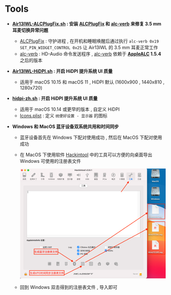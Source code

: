 # Tools

- **[Air13IWL-ALCPlugFix.sh](Air13IWL-ALCPlugFix.sh) : 安装 [ALCPlugFix](ALCPlugFix) 和 [alc-verb](alc-verb) 来修复 3.5 mm 耳麦切换异常问题**
  
  - [ALCPlugFix](ALCPlugFix) : 守护进程 , 在开机和睡眠唤醒后通过执行 `alc-verb 0x19 SET_PIN_WIDGET_CONTROL 0x25` 让 Air13IWL 的 3.5 mm 耳麦正常工作
  - [alc-verb](alc-verb) : HD-Audio 命令发送程序 ,  [alc-verb](alc-verb) 依赖于 **[AppleALC](https://github.com/acidanthera/AppleALC) 1.5.4** 之后的版本 
  
- **[Air13IWL-HiDPI.sh](Air13IWL-HiDPI.sh) : 开启 HiDPI 提升系统 UI 质量**
  
  - 适用于 macOS 10.15 和 macOS 11 , HiDPI 默认 (1600x900 , 1440x810 , 1280x720)
  
- **[hidpi-zh.sh](hidpi-zh.sh) : 开启 HiDPI 提升系统 UI 质量**
  
  - 适用于 macOS 10.14 或更早的版本 , 自定义 HiDPI
  - [Icons.plist](Icons.plist) : 定义 `统便好设置 - 显示器` 的图标
  
- **Windows 和 MacOS 蓝牙设备双系统共用和时间同步**

  - 蓝牙设备首先在 Windows 下配对使用成功 , 然后在 MacOS 下配对使用成功

  - 在 MacOS 下使用软件 [Hackintool](Hackintool.zip) 中的工具可以方便的向桌面导出 Windows 可使用的注册表文件

    ![Picture](Pictures/BlueTime.png)

  - 回到 Windows 双击得到的注册表文件 , 导入即可

